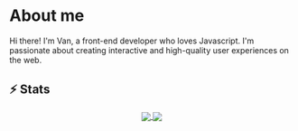 # About me
Hi there! I'm Van, a front-end developer who loves Javascript. I'm passionate about creating interactive and high-quality user experiences on the web. 


## ⚡ Stats

<p align="center">
  <a href="https://github.com/vannyle/github-readme-stats">
    <img align="center" src="https://github-readme-stats.vercel.app/api?username=vannyle&show_icons=true&theme=dracula" />
  </a>
  <a href="https://github.com/vannyle/github-readme-streak-stats">
    <img align="center" src="https://github-readme-streak-stats.herokuapp.com?user=vannyle&theme=dracula&date_format=M%20j%5B%2C%20Y%5D" />
  </a>
</p>
